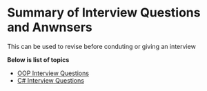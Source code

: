 # Summary of Interview Questions and Anwnsers
This can be used to revise before conduting or giving an interview


**Below is list of topics**

- [OOP Interview Questions](OOPs.md)
- [C# Interview Questions](C#.md)